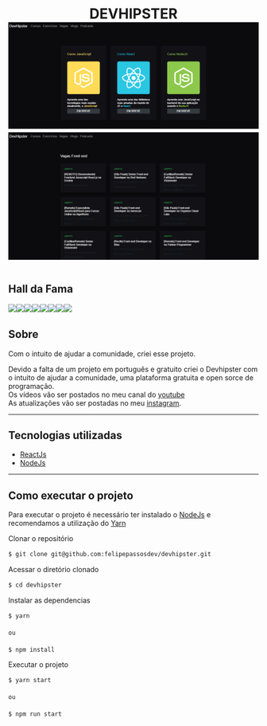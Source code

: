 <h1 align="center">
DEVHIPSTER

 <img src="./public/dh1.png">
 <img src="./public/dh2.png">
<h1>
 
 <h2>Hall da Fama</h2>
 
 [![](https://sourcerer.io/fame/felipepassosdev/felipepassosdev/devhipster/images/0)](https://sourcerer.io/fame/felipepassosdev/felipepassosdev/devhipster/links/0)[![](https://sourcerer.io/fame/felipepassosdev/felipepassosdev/devhipster/images/1)](https://sourcerer.io/fame/felipepassosdev/felipepassosdev/devhipster/links/1)[![](https://sourcerer.io/fame/felipepassosdev/felipepassosdev/devhipster/images/2)](https://sourcerer.io/fame/felipepassosdev/felipepassosdev/devhipster/links/2)[![](https://sourcerer.io/fame/felipepassosdev/felipepassosdev/devhipster/images/3)](https://sourcerer.io/fame/felipepassosdev/felipepassosdev/devhipster/links/3)[![](https://sourcerer.io/fame/felipepassosdev/felipepassosdev/devhipster/images/4)](https://sourcerer.io/fame/felipepassosdev/felipepassosdev/devhipster/links/4)[![](https://sourcerer.io/fame/felipepassosdev/felipepassosdev/devhipster/images/5)](https://sourcerer.io/fame/felipepassosdev/felipepassosdev/devhipster/links/5)[![](https://sourcerer.io/fame/felipepassosdev/felipepassosdev/devhipster/images/6)](https://sourcerer.io/fame/felipepassosdev/felipepassosdev/devhipster/links/6)[![](https://sourcerer.io/fame/felipepassosdev/felipepassosdev/devhipster/images/7)](https://sourcerer.io/fame/felipepassosdev/felipepassosdev/devhipster/links/7)


## Sobre

Com o intuito de ajudar a comunidade, criei esse projeto. 

Devido a falta de um projeto em português e gratuito criei o Devhipster com o intuito de ajudar a comunidade, uma plataforma gratuita e open sorce de programação.</br>
Os vídeos vão ser postados no meu canal do [youtube](https://www.youtube.com/channel/UCdkEqWvQ05cNpI0wlRMyNWw)</br>
As atualizações vão ser postadas no meu [instagram](https://www.instagram.com/felipepassosdev/?hl=pt-br). 

---

## Tecnologias utilizadas

- [ReactJs](https://pt-br.reactjs.org/)
- [NodeJs](https://nodejs.org/en/)

---

## Como executar o projeto

Para executar o projeto é necessário ter instalado o [NodeJs](https://nodejs.org/en/) e recomendamos a utilização do [Yarn](https://classic.yarnpkg.com/pt-BR/docs/install/)

Clonar o repositório
```bash
$ git clone git@github.com:felipepassosdev/devhipster.git
```
Acessar o diretório clonado
```bash
$ cd devhipster
```
Instalar as dependencias
```bash
$ yarn

ou

$ npm install
```
Executar o projeto
```bash
$ yarn start

ou

$ npm run start
```
